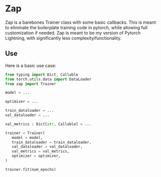 # Zap

Zap is a barebones Trainer class with some basic callbacks. This is meant to eliminate the boilerplate training code in pytorch, while allowing full customization if needed. 
Zap is meant to be my version of Pytorch Lightning, with significantly less complexity/functionality.

## Use
Here is a basic use case:

```python
from typing import Dict, Callable
from torch.utils.data import DataLoader
from zap import Trainer

model = ...

optimizer = ...

train_dataloader = ...
val_dataloader = ...

val_metrics : Dict[str, Callable] = ...

trainer = Trainer(
   model = model,
   train_dataloader = train_dataloader,
   val_dataloader = val_dataloader,
   val_metrics = val_metrics,
   optimizer = optimizer,
)

trainer.fit(num_epochs)
